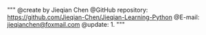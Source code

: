 """
@create by Jieqian Chen
@GitHub repository: https://github.com/Jieqian-Chen/Jieqian-Learning-Python
@E-mail: jieqianchen@foxmail.com
@update:
    1. 
"""

